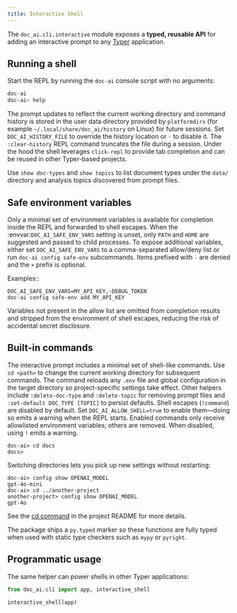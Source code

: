 ```yaml
---
title: Interactive Shell
---
```


The `doc_ai.cli.interactive` module exposes a **typed, reusable API** for adding
an interactive prompt to any [Typer](https://typer.tiangolo.com/) application.

## Running a shell

Start the REPL by running the `doc-ai` console script with no arguments:

```bash
doc-ai
doc-ai> help
```

The prompt updates to reflect the current working directory and command
history is stored in the user data directory provided by
``platformdirs`` (for example ``~/.local/share/doc_ai/history`` on Linux)
for future sessions. Set ``DOC_AI_HISTORY_FILE`` to override the history
location or ``-`` to disable it. The ``:clear-history`` REPL command
truncates the file during a session. Under the hood the shell leverages
``click-repl`` to provide tab completion and can be reused in other
Typer-based projects.

Use `show doc-types` and `show topics` to list document types under the
``data/`` directory and analysis topics discovered from prompt files.

## Safe environment variables

Only a minimal set of environment variables is available for completion inside
the REPL and forwarded to shell escapes. When the
:envvar:`DOC_AI_SAFE_ENV_VARS` setting is unset, only ``PATH`` and ``HOME`` are
suggested and passed to child processes. To expose additional variables, either
set ``DOC_AI_SAFE_ENV_VARS`` to a comma-separated allow/deny list or run
``doc-ai config safe-env`` subcommands. Items prefixed with ``-`` are denied and
the ``+`` prefix is optional.

Examples::

    DOC_AI_SAFE_ENV_VARS=MY_API_KEY,-DEBUG_TOKEN
    doc-ai config safe-env add MY_API_KEY

Variables not present in the allow list are omitted from completion results and
stripped from the environment of shell escapes, reducing the risk of accidental
secret disclosure.

## Built-in commands

The interactive prompt includes a minimal set of shell-like commands.
Use ``cd <path>`` to change the current working directory for subsequent
commands. The command reloads any ``.env`` file and global configuration
in the target directory so project-specific settings take effect. Other
helpers include ``:delete-doc-type`` and ``:delete-topic`` for removing
prompt files and ``:set-default DOC_TYPE [TOPIC]`` to persist defaults.
Shell escapes (``!command``) are disabled by default. Set
``DOC_AI_ALLOW_SHELL=true`` to enable them—doing so emits a warning when the
REPL starts. Enabled commands only receive allowlisted environment variables;
others are removed. When disabled, using ``!`` emits a warning.

```
doc-ai> cd docs
docs>
```

Switching directories lets you pick up new settings without restarting:

```
doc-ai> config show OPENAI_MODEL
gpt-4o-mini
doc-ai> cd ../another-project
another-project> config show OPENAI_MODEL
gpt-4o
```

See the [cd command](https://github.com/alangunning/doc-ai-analysis-starter#cd-command) in the project README for more details.

The package ships a ``py.typed`` marker so these functions are fully typed when
used with static type checkers such as ``mypy`` or ``pyright``.

## Programmatic usage

The same helper can power shells in other Typer applications:

```python
from doc_ai.cli import app, interactive_shell

interactive_shell(app)
```
